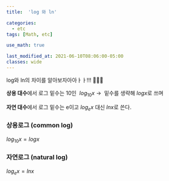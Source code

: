 ```yaml
---
title:  'log 와 ln'

categories:
  - etc
tags: [Math, etc]

use_math: true

last_modified_at: 2021-06-10T08:06:00-05:00
classes: wide
---
```

log와 ln의 차이를 알아보자아아ㅏㅏ!!! 🙆🏻‍♀️

**상용 대수**에서 로그 밑수는 10인  $log_{10}x$ →  밑수를 생략해 $log x$로 쓰며

**자연 대수**에서 로그 밑수는 e이고 $log_ex$ 대신 $ln x$로 쓴다.

### 상용로그 (common log)

$log_{10}x = logx$

### 자연로그 (natural log)

$log_ex=ln x$
